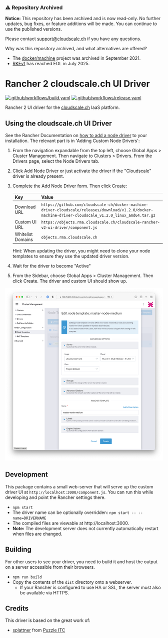 ### ⚠️ Repository Archived

**Notice:** This repository has been archived and is now read-only.
No further updates, bug fixes, or feature additions will be made. You can continue to use the published versions.

Please contact [support@cloudscale.ch](mailto:support@cloudscale.ch) if you have any questions.

Why was this repository archived, and what alternatives are offered?

- The [docker/machine](https://github.com/docker/machine) project was archived in September 2021.
- [RKEv1](https://www.suse.com/c/rke-end-of-life-by-july-2025-replatform-to-rke2-or-k3s/) has reached EOL in July 2025.

# Rancher 2 cloudscale.ch UI Driver

[![.github/workflows/build.yaml](https://github.com/cloudscale-ch/ui-driver-cloudscale/actions/workflows/build.yaml/badge.svg)](https://github.com/cloudscale-ch/ui-driver-cloudscale/actions/workflows/build.yaml)
[![.github/workflows/release.yaml](https://github.com/cloudscale-ch/ui-driver-cloudscale/actions/workflows/release.yaml/badge.svg)](https://github.com/cloudscale-ch/ui-driver-cloudscale/actions/workflows/release.yaml)

Rancher 2 UI driver for the [cloudscale.ch](https://www.cloudscale.ch) IaaS platform.

## Using the cloudscale.ch UI Driver

See the Rancher Documentation on [how to add a node driver](https://rancher.com/docs/rancher/v2.6/en/admin-settings/drivers/node-drivers/) to your installation. The relevant part is in 'Adding Custom Node Drivers':

1. From the navigation expandable from the top left, choose Global Apps > Cluster Management. Then navigate to Clusters > Drivers. From the Drivers page, select the Node Drivers tab.
1. Click Add Node Driver or just activate the driver if the "Cloudscale" driver is already present.
1. Complete the Add Node Driver form. Then click Create:

    | Key               | Value |
    | ----------------- | ----- |
    | Download URL      | `https://github.com/cloudscale-ch/docker-machine-driver-cloudscale/releases/download/v1.2.0/docker-machine-driver-cloudscale_v1.2.0_linux_amd64.tar.gz` |
    | Custom UI URL     | `https://objects.rma.cloudscale.ch/cloudscale-rancher-v2-ui-driver/component.js` |
    | Whitelist Domains | `objects.rma.cloudscale.ch` |
    
    Hint: When updating the driver, you might need to clone your node templates to ensure they use the updated driver version. 

1. Wait for the driver to become "Active"
1. From the Sidebar, choose Global Apps > Cluster Management. Then click Create. The driver and custom UI should show up.

![Configuration screen](docs/configuration-screen.png)

## Development

This package contains a small web-server that will serve up the custom driver UI at `http://localhost:3000/component.js`. You can run this while developing and point the Rancher settings there.
* `npm start`
* The driver name can be optionally overridden: `npm start -- --name=DRIVERNAME`
* The compiled files are viewable at http://localhost:3000.
* **Note:** The development server does not currently automatically restart when files are changed.

## Building

For other users to see your driver, you need to build it and host the output on a server accessible from their browsers.

* `npm run build`
* Copy the contents of the `dist` directory onto a webserver.
  * If your Rancher is configured to use HA or SSL, the server must also be available via HTTPS.

## Credits
This driver is based on the great work of:
* [splattner](https://github.com/splattner) from [Puzzle ITC](https://github.com/puzzleitc)
